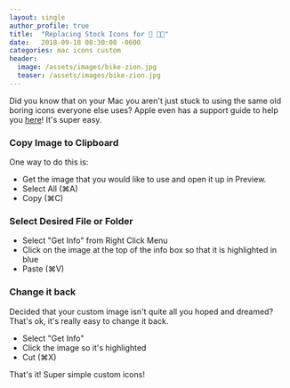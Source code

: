 ```yaml
---
layout: single
author_profile: true
title:  "Replacing Stock Icons for 🍎 👨‍💻"
date:   2018-09-18 08:30:00 -0600
categories: mac icons custom
header:
  image: /assets/images/bike-zion.jpg
  teaser: /assets/images/bike-zion.jpg
---
```

Did you know that on your Mac you aren't just stuck to using the same old boring icons everyone else uses? Apple even has a support guide to help you [here](https://support.apple.com/guide/mac-help/create-custom-icons-for-files-or-folders-mchlp2313/mac)! It's super easy.

### Copy Image to Clipboard

One way to do this is:

- Get the image that you would like to use and open it up in Preview.
- Select All (⌘A)
- Copy (⌘C)

### Select Desired File or Folder

- Select "Get Info" from Right Click Menu
- Click on the image at the top of the info box so that it is highlighted in blue
- Paste (⌘V)

### Change it back

Decided that your custom image isn't quite all you hoped and dreamed? That's ok, it's really easy to change it back.

- Select "Get Info"
- Click the image so it's highlighted
- Cut (⌘X)

That's it! Super simple custom icons!
